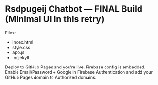 # Rsdpugeij Chatbot — FINAL Build (Minimal UI in this retry)

Files:
- index.html
- style.css
- app.js
- .nojekyll

Deploy to GitHub Pages and you’re live. Firebase config is embedded. Enable Email/Password + Google in Firebase Authentication and add your GitHub Pages domain to Authorized domains.
